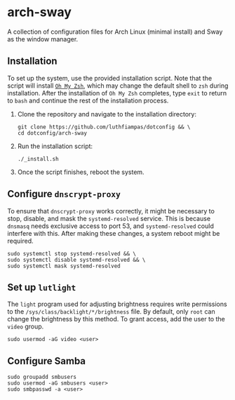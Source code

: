 # arch-sway

A collection of configuration files for Arch Linux (minimal install) and Sway as the window manager.

## Installation

To set up the system, use the provided installation script. Note that the script will install [`Oh My Zsh`](https://github.com/ohmyzsh/ohmyzsh), which may change the default shell to `zsh` during installation. After the installation of `Oh My Zsh` completes, type `exit` to return to `bash` and continue the rest of the installation process.

1. Clone the repository and navigate to the installation directory:

    ```shell
    git clone https://github.com/luthfiampas/dotconfig && \
    cd dotconfig/arch-sway
    ```

2. Run the installation script:

    ```shell
    ./_install.sh
    ```

3. Once the script finishes, reboot the system.

## Configure `dnscrypt-proxy`

To ensure that `dnscrypt-proxy` works correctly, it might be necessary to stop, disable, and mask the `systemd-resolved` service. This is because `dnsmasq` needs exclusive access to port 53, and `systemd-resolved` could interfere with this. After making these changes, a system reboot might be required.

```shell
sudo systemctl stop systemd-resolved && \
sudo systemctl disable systemd-resolved && \
sudo systemctl mask systemd-resolved
```

## Set up `lutlight`

The `light` program used for adjusting brightness requires write permissions to the `/sys/class/backlight/*/brightness` file. By default, only `root` can change the brightness by this method. To grant access, add the user to the `video` group.

```shell
sudo usermod -aG video <user>
```

## Configure Samba

```shell
sudo groupadd smbusers
sudo usermod -aG smbusers <user>
sudo smbpasswd -a <user>
```
